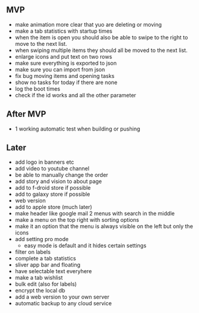 ## MVP
- make animation more clear that yuo are deleting or moving
- make a tab statistics with startup times
- when the item is open you should also be able to swipe to the right to move to the next list.
- when swiping multiple items they should all be moved to the next list.
- enlarge icons and put text on two rows
- make sure everything is exported to json
- make sure you can import from json
- fix bug moving items and opening tasks
- show no tasks for today if there are none
- log the boot times
- check if the id works and all the other parameter

## After MVP
- 1 working automatic test when building or pushing

## Later
- add logo in banners etc
- add video to youtube channel
- be able to manually change the order
- add story and vision to about page
- add to f-droid store if possible
- add to galaxy store if possible
- web version
- add to apple store (much later)
- make header like google mail 2 menus with search in the middle
- make a menu on the top right with sorting options
- make it an option that the menu is always visible on the left but only the icons
- add setting pro mode
	- easy mode is default and it hides certain settings
- filter on labels
- complete a tab statistics
- sliver app bar and floating
- have selectable text everyhere
- make a tab wishlist
- bulk edit (also for labels)
- encrypt the local db
- add a web version to your own server
- automatic backup to any cloud service

